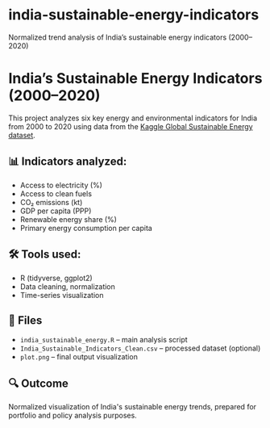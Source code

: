 # india-sustainable-energy-indicators
Normalized trend analysis of India’s sustainable energy indicators (2000–2020)

# India’s Sustainable Energy Indicators (2000–2020)

This project analyzes six key energy and environmental indicators for India from 2000 to 2020 using data from the [Kaggle Global Sustainable Energy dataset](https://www.kaggle.com/datasets/anshtanwar/global-data-on-sustainable-energy).

## 📊 Indicators analyzed:
- Access to electricity (%)
- Access to clean fuels
- CO₂ emissions (kt)
- GDP per capita (PPP)
- Renewable energy share (%)
- Primary energy consumption per capita

## 🛠️ Tools used:
- R (tidyverse, ggplot2)
- Data cleaning, normalization
- Time-series visualization

## 📎 Files
- `india_sustainable_energy.R` – main analysis script
- `India_Sustainable_Indicators_Clean.csv` – processed dataset (optional)
- `plot.png` – final output visualization

## 🔍 Outcome
Normalized visualization of India's sustainable energy trends, prepared for portfolio and policy analysis purposes.
